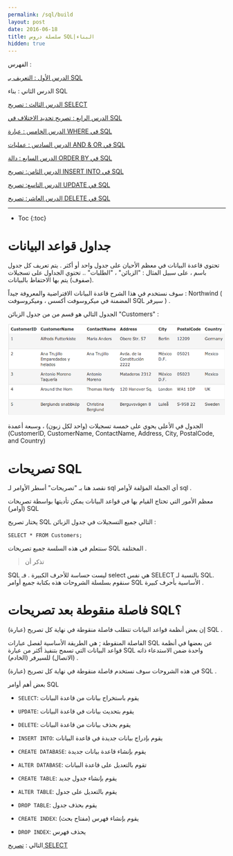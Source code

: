 ```yaml
---
permalink: /sql/build
layout: post
date: 2016-06-18
title: سلسلة دروس SQL|البناء
hidden: true
---
```


الفهرس :

[الدرس الأول : التعريف بـ SQL](intro)

الدرس الثاني : بناء SQL

[الدرس الثالث : تصريح SELECT](select)

[الدرس الرابع : تصريح تحديد الاختلاف في SQL](select-distinct)

[الدرس الخامس : عبارة WHERE في SQL](where)

[الدرس السادس : عمليات AND & OR في SQL](and-or)

[الدرس السابع : دالة ORDER BY في SQL](order-by)

[الدرس الثامن: تصريح INSERT INTO في SQL](insert-into)

[الدرس التاسع: تصريح UPDATE في SQL](update)

[الدرس العاشر: تصريح DELETE في SQL](delete)

*****************

* Toc
{:toc}

# جداول قواعد البيانات 


تحتوي قاعدة البيانات في معظم الأحيان على جدول واحد أو أكثر . يتم تعريف كل جدول باسم ، على سبيل المثال : "الزبائن" ، "الطلبات" .. تحتوي الجداول على تسجيلات (صفوف) يتم بها الاحتفاظ بالبيانات.


سوف نستخدم في هذا الشرح قاعدة البيانات الافتراضية والمعروفة جيداً : Northwind ( المضمنة في ميكروسوفت أكسس ، وميكروسوفت SQL سيرفر ) .


الجدول التالي هو قسم من من جدول الزبائن "Customers" :

![customers](/assets/customers.png)


الجدول في اﻷعلى يحوي على خمسة تسجيلات (واحد لكل زبون) ، وسبعة أعمدة (CustomerID, CustomerName, ContactName, Address, City, PostalCode, and Country)


# تصريحات SQL


نقصد هنا بـ "تصريحات" أسطر الأوامر لـ sql أي الجملة المؤلفة لأوامر sql  .


معظم الأمور التي تحتاج القيام بها في قواعد البيانات يمكن تأديتها بواسطة تصريحات (أوامر) SQL


يختار تصريح SQL التالي جميع التسجيلات في جدول الزبائن :


    SELECT * FROM Customers;

سنتعلم في هذه السلسة جميع تصريحات SQL المختلفة .


> تذكر أن 
> 
SQL ليست حساسة للأحرف الكبيرة . فـ select هي نفس SELECT بالنسبة لـ SQL.
سنقوم بسلسلة الشروحات هذه بكتابة جميع أوامر SQL الأساسية بأحرف كبيرة .


# فاصلة منقوطة بعد تصريحات SQL؟

إن بعض أنظمة قواعد البيانات تتطلب فاصلة منقوطة في نهاية كل تصريح (عبارة) SQL .

الفاصلة المنقوطة ; هي الطريقة الأساسية لفصل عبارات SQL عن بعضها في أنظمة قواعد البيانات التي تسمح بتنفيذ أكثر من عبارة SQL واحدة ضمن الاستدعاء ذاته (الاتصال) للسيرفر (الخادم) .


في هذه الشروحات سوف نستخدم فاصلة منقوطة في نهاية كل تصريح (عبارة) SQL .


بعض أهم أوامر SQL


* `SELECT`: يقوم باستخراج بيانات من قاعدة البيانات


* `UPDATE`: يقوم بتحديث بيانات في قاعدة البيانات


* `DELETE`: يقوم بحذف بيانات من قاعدة البيانات


* `INSERT INTO`: يقوم بإدراج بيانات جديدة في قاعدة البيانات


* `CREATE DATABASE`: يقوم بإنشاء قاعدة بيانات جديدة


* `ALTER DATABASE`: تقوم بالتعديل على قاعدة البيانات


* `CREATE TABLE`: يقوم بإنشاء جدول جديد


* `ALTER TABLE`: يقوم بالتعديل على جدول


* `DROP TABLE`: يقوم بحذف جدول


* `CREATE INDEX`: يقوم بإنشاء فهرس (مفتاح بحث)


* `DROP INDEX`: يحذف فهرس

التالي : [تصريح SELECT](select)